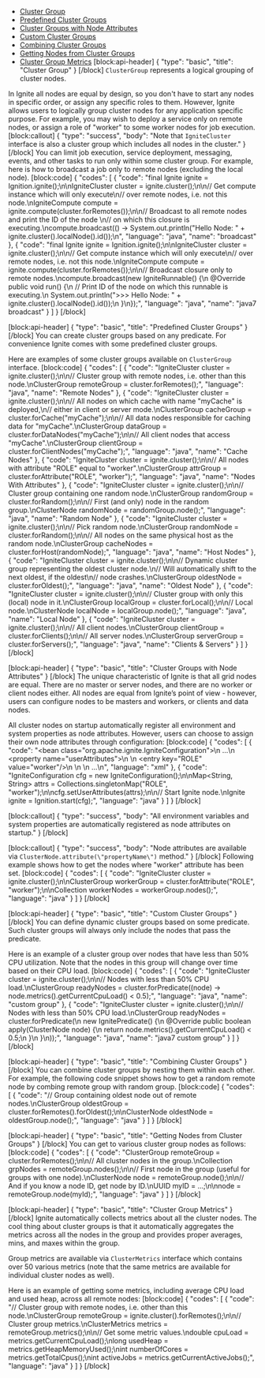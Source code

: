 * [Cluster Group](doc:cluster-groups#cluster-group)
* [Predefined Cluster Groups](doc:cluster-groups#predefined-cluster-groups)
* [Cluster Groups with Node Attributes](doc:cluster-groups#cluster-groups-with-node-attributes)
* [Custom Cluster Groups](doc:cluster-groups#custom-cluster-groups)
* [Combining Cluster Groups](doc:cluster-groups#combining-cluster-groups)
* [Getting Nodes from Cluster Groups](doc:cluster-groups#getting-nodes-from-cluster-groups)
* [Cluster Group Metrics](doc:cluster-groups#getting-nodes-from-cluster-groups)
[block:api-header]
{
  "type": "basic",
  "title": "Cluster Group"
}
[/block]
`ClusterGroup` represents a logical grouping of cluster nodes. 

In Ignite all nodes are equal by design, so you don't have to start any nodes in specific order, or assign any specific roles to them. However, Ignite allows users to logically group cluster nodes for any application specific purpose. For example, you may wish to deploy a service only on remote nodes, or assign a role of "worker" to some worker nodes for job execution.
[block:callout]
{
  "type": "success",
  "body": "Note that `IgniteCluster` interface is also a cluster group which includes all nodes in the cluster."
}
[/block]
You can limit job execution, service deployment, messaging, events, and other tasks to run only within some cluster group. For example, here is how to broadcast a job only to remote nodes (excluding the local node).
[block:code]
{
  "codes": [
    {
      "code": "final Ignite ignite = Ignition.ignite();\n\nIgniteCluster cluster = ignite.cluster();\n\n// Get compute instance which will only execute\n// over remote nodes, i.e. not this node.\nIgniteCompute compute = ignite.compute(cluster.forRemotes());\n\n// Broadcast to all remote nodes and print the ID of the node \n// on which this closure is executing.\ncompute.broadcast(() -> System.out.println(\"Hello Node: \" + ignite.cluster().localNode().id());\n",
      "language": "java",
      "name": "broadcast"
    },
    {
      "code": "final Ignite ignite = Ignition.ignite();\n\nIgniteCluster cluster = ignite.cluster();\n\n// Get compute instance which will only execute\n// over remote nodes, i.e. not this node.\nIgniteCompute compute = ignite.compute(cluster.forRemotes());\n\n// Broadcast closure only to remote nodes.\ncompute.broadcast(new IgniteRunnable() {\n    @Override public void run() {\n        // Print ID of the node on which this runnable is executing.\n        System.out.println(\">>> Hello Node: \" + ignite.cluster().localNode().id());\n    }\n});",
      "language": "java",
      "name": "java7 broadcast"
    }
  ]
}
[/block]

[block:api-header]
{
  "type": "basic",
  "title": "Predefined Cluster Groups"
}
[/block]
You can create cluster groups based on any predicate. For convenience Ignite comes with some predefined cluster groups.

Here are examples of some cluster groups available on `ClusterGroup` interface.
[block:code]
{
  "codes": [
    {
      "code": "IgniteCluster cluster = ignite.cluster();\n\n// Cluster group with remote nodes, i.e. other than this node.\nClusterGroup remoteGroup = cluster.forRemotes();",
      "language": "java",
      "name": "Remote Nodes"
    },
    {
      "code": "IgniteCluster cluster = ignite.cluster();\n\n// All nodes on which cache with name \"myCache\" is deployed,\n// either in client or server mode.\nClusterGroup cacheGroup = cluster.forCache(\"myCache\");\n\n// All data nodes responsible for caching data for \"myCache\".\nClusterGroup dataGroup = cluster.forDataNodes(\"myCache\");\n\n// All client nodes that access \"myCache\".\nClusterGroup clientGroup = cluster.forClientNodes(\"myCache\");",
      "language": "java",
      "name": "Cache Nodes"
    },
    {
      "code": "IgniteCluster cluster = ignite.cluster();\n\n// All nodes with attribute \"ROLE\" equal to \"worker\".\nClusterGroup attrGroup = cluster.forAttribute(\"ROLE\", \"worker\");",
      "language": "java",
      "name": "Nodes With Attributes"
    },
    {
      "code": "IgniteCluster cluster = ignite.cluster();\n\n// Cluster group containing one random node.\nClusterGroup randomGroup = cluster.forRandom();\n\n// First (and only) node in the random group.\nClusterNode randomNode = randomGroup.node();",
      "language": "java",
      "name": "Random Node"
    },
    {
      "code": "IgniteCluster cluster = ignite.cluster();\n\n// Pick random node.\nClusterGroup randomNode = cluster.forRandom();\n\n// All nodes on the same physical host as the random node.\nClusterGroup cacheNodes = cluster.forHost(randomNode);",
      "language": "java",
      "name": "Host Nodes"
    },
    {
      "code": "IgniteCluster cluster = ignite.cluster();\n\n// Dynamic cluster group representing the oldest cluster node.\n// Will automatically shift to the next oldest, if the oldest\n// node crashes.\nClusterGroup oldestNode = cluster.forOldest();",
      "language": "java",
      "name": "Oldest Node"
    },
    {
      "code": "IgniteCluster cluster = ignite.cluster();\n\n// Cluster group with only this (local) node in it.\nClusterGroup localGroup = cluster.forLocal();\n\n// Local node.\nClusterNode localNode = localGroup.node();",
      "language": "java",
      "name": "Local Node"
    },
    {
      "code": "IgniteCluster cluster = ignite.cluster();\n\n// All client nodes.\nClusterGroup clientGroup = cluster.forClients();\n\n// All server nodes.\nClusterGroup serverGroup = cluster.forServers();",
      "language": "java",
      "name": "Clients & Servers"
    }
  ]
}
[/block]

[block:api-header]
{
  "type": "basic",
  "title": "Cluster Groups with Node Attributes"
}
[/block]
The unique characteristic of Ignite is that all grid nodes are equal. There are no master or server nodes, and there are no worker or client nodes either. All nodes are equal from Ignite’s point of view - however, users can configure nodes to be masters and workers, or clients and data nodes. 

All cluster nodes on startup automatically register all environment and system properties as node attributes. However, users can choose to assign their own node attributes through configuration:
[block:code]
{
  "codes": [
    {
      "code": "<bean class=\"org.apache.ignite.IgniteConfiguration\">\n    ...\n    <property name=\"userAttributes\">\n        <map>\n            <entry key=\"ROLE\" value=\"worker\"/>\n        </map>\n    </property>\n    ...\n</bean>",
      "language": "xml"
    },
    {
      "code": "IgniteConfiguration cfg = new IgniteConfiguration();\n\nMap<String, String> attrs = Collections.singletonMap(\"ROLE\", \"worker\");\n\ncfg.setUserAttributes(attrs);\n\n// Start Ignite node.\nIgnite ignite = Ignition.start(cfg);",
      "language": "java"
    }
  ]
}
[/block]

[block:callout]
{
  "type": "success",
  "body": "All environment variables and system properties are automatically registered as node attributes on startup."
}
[/block]

[block:callout]
{
  "type": "success",
  "body": "Node attributes are available via `ClusterNode.attribute(\"propertyName\")` method."
}
[/block]
Following example shows how to get the nodes where "worker" attribute has been set.
[block:code]
{
  "codes": [
    {
      "code": "IgniteCluster cluster = ignite.cluster();\n\nClusterGroup workerGroup = cluster.forAttribute(\"ROLE\", \"worker\");\n\nCollection<GridNode> workerNodes = workerGroup.nodes();",
      "language": "java"
    }
  ]
}
[/block]

[block:api-header]
{
  "type": "basic",
  "title": "Custom Cluster Groups"
}
[/block]
You can define dynamic cluster groups based on some predicate. Such cluster groups will always only include the nodes that pass the predicate.

Here is an example of a cluster group over nodes that have less than 50% CPU utilization. Note that the nodes in this group will change over time based on their CPU load.
[block:code]
{
  "codes": [
    {
      "code": "IgniteCluster cluster = ignite.cluster();\n\n// Nodes with less than 50% CPU load.\nClusterGroup readyNodes = cluster.forPredicate((node) -> node.metrics().getCurrentCpuLoad() < 0.5);",
      "language": "java",
      "name": "custom group"
    },
    {
      "code": "IgniteCluster cluster = ignite.cluster();\n\n// Nodes with less than 50% CPU load.\nClusterGroup readyNodes = cluster.forPredicate(\n    new IgnitePredicate<ClusterNode>() {\n        @Override public boolean apply(ClusterNode node) {\n            return node.metrics().getCurrentCpuLoad() < 0.5;\n        }\n    }\n));",
      "language": "java",
      "name": "java7 custom group"
    }
  ]
}
[/block]

[block:api-header]
{
  "type": "basic",
  "title": "Combining Cluster Groups"
}
[/block]
You can combine cluster groups by nesting them within each other. For example, the following code snippet shows how to get a random remote node by combing remote group with random group.
[block:code]
{
  "codes": [
    {
      "code": "// Group containing oldest node out of remote nodes.\nClusterGroup oldestGroup = cluster.forRemotes().forOldest();\n\nClusterNode oldestNode = oldestGroup.node();",
      "language": "java"
    }
  ]
}
[/block]

[block:api-header]
{
  "type": "basic",
  "title": "Getting Nodes from Cluster Groups"
}
[/block]
You can get to various cluster group nodes as follows:
[block:code]
{
  "codes": [
    {
      "code": "ClusterGroup remoteGroup = cluster.forRemotes();\n\n// All cluster nodes in the group.\nCollection<ClusterNode> grpNodes = remoteGroup.nodes();\n\n// First node in the group (useful for groups with one node).\nClusterNode node = remoteGroup.node();\n\n// And if you know a node ID, get node by ID.\nUUID myID = ...;\n\nnode = remoteGroup.node(myId);",
      "language": "java"
    }
  ]
}
[/block]

[block:api-header]
{
  "type": "basic",
  "title": "Cluster Group Metrics"
}
[/block]
Ignite automatically collects metrics about all the cluster nodes. The cool thing about cluster groups is that it automatically aggregates the metrics across all the nodes in the group and provides proper averages, mins, and maxes within the group.

Group metrics are available via `ClusterMetrics` interface which contains over 50 various metrics (note that the same metrics are available for individual cluster nodes as well).

Here is an example of getting some metrics, including average CPU load and used heap, across all remote nodes:
[block:code]
{
  "codes": [
    {
      "code": "// Cluster group with remote nodes, i.e. other than this node.\nClusterGroup remoteGroup = ignite.cluster().forRemotes();\n\n// Cluster group metrics.\nClusterMetrics metrics = remoteGroup.metrics();\n\n// Get some metric values.\ndouble cpuLoad = metrics.getCurrentCpuLoad();\nlong usedHeap = metrics.getHeapMemoryUsed();\nint numberOfCores = metrics.getTotalCpus();\nint activeJobs = metrics.getCurrentActiveJobs();",
      "language": "java"
    }
  ]
}
[/block]